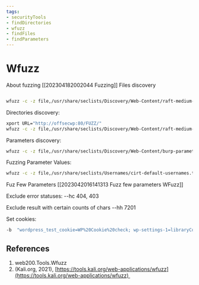 ```yaml
---
tags:
- securityTools
- findDirectories
- wfuzz
- findFiles
- findParameters
---
```


# Wfuzz

About fuzzing [[202304182002044 Fuzzing]]
Files discovery
```bash

wfuzz -c -z file,/usr/share/seclists/Discovery/Web-Content/raft-medium-files.txt --hc 301,404,403  http://offsecwp:80/FUZZ
```
Directories discovery:
```bash
xport URL="http://offsecwp:80/FUZZ/"
wfuzz -c -z file,/usr/share/seclists/Discovery/Web-Content/raft-medium-directories.txt --hc 404,403,301 "$URL"
```
Parameters discovery:
```bash
wfuzz -c -z file,/usr/share/seclists/Discovery/Web-Content/burp-parameter-names.txt --hc 404,301 "http://offsecwp:80/index.php?FUZZ=data"
```
Fuzzing Parameter Values:
```bash
wfuzz -c -z file,/usr/share/seclists/Usernames/cirt-default-usernames.txt --hc 404,301 http://offsecwp:80/index.php?fpv=FUZZ
```
Fuz Few Parameters
[[2023042016141313 Fuzz few parameters WFuzz]]

Exclude error statuses:
--hc 404, 403

Exclude result with certain counts of chars
--hh 7201

Set cookies:
```bash
-b  "wordpress_test_cookie=WP%20Cookie%20check; wp-settings-1=libraryContent%3Dbrowse; wp-settings-time-1=1681820943"
```

## References
1. web200.Tools.Wfuzz
2.  (Kali.org, 2021), [https://tools.kali.org/web-applications/wfuzz](https://tools.kali.org/web-applications/wfuzz) 
